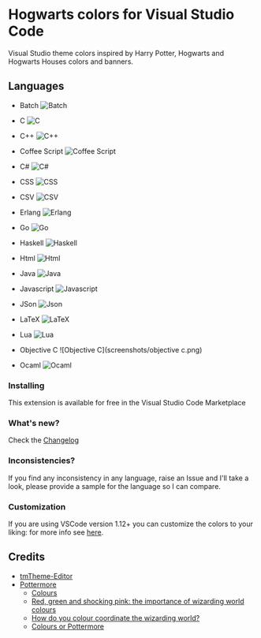 # Hogwarts colors for Visual Studio Code

Visual Studio theme colors inspired by Harry Potter, Hogwarts and Hogwarts Houses colors and banners.

## Languages

- Batch ![Batch](screenshots/batch.png)

- C ![C](screenshots/C.png)

- C++ ![C++](screenshots/C++.png)

- Coffee Script ![Coffee Script](screenshots/CoffeeScript.png)

- C# ![C#](screenshots/CSharp.png)

- CSS ![CSS](screenshots/css.png)

- CSV ![CSV](screenshots/CSV.png)

- Erlang ![Erlang](screenshots/erlang.png)

- Go ![Go](screenshots/go.png)

- Haskell ![Haskell](screenshots/haskell.png)

- Html ![Html](screenshots/html.png)

- Java ![Java](screenshots/java.png)

- Javascript ![Javascript](screenshots/javascript.png)

- JSon ![Json](screenshots/json.png)

- LaTeX ![LaTeX](screenshots/LaTeX.png)

- Lua ![Lua](screenshots/lua.png)

- Objective C ![Objective C](screenshots/objective c.png)

- Ocaml ![Ocaml](screenshots/ocaml.png)

### Installing

This extension is available for free in the Visual Studio Code Marketplace

### What's new?

Check the [Changelog](changelog.md)

### Inconsistencies?

If you find any inconsistency in any language, raise an Issue and I'll take a look, please provide a sample for the language so I can compare.

### Customization

If you are using VSCode version 1.12+ you can customize the colors to your liking: for more info see [here](https://code.visualstudio.com/docs/getstarted/theme-color-reference).

## Credits

- [tmTheme-Editor](https://github.com/aziz/tmTheme-Editor)
- [Pottermore](https://www.pottermore.com)
    - [Colours](https://www.pottermore.com/writing-by-jk-rowling/colours)
    - [Red, green and shocking pink: the importance of wizarding world colours](https://www.pottermore.com/features/importance-of-wizarding-world-colours)
    - [How do you colour coordinate the wizarding world?](https://www.pottermore.com/features/Colour-coordinating-the-wizarding-world)
    - [Colours or Pottermore](https://images.ctfassets.net/bxd3o8b291gf/1o1zcpziH6uukemigE4yCa/b6895a88989fc821a23a58eac8b123ec/ColoursofPottermore_03.jpg?w=1330)